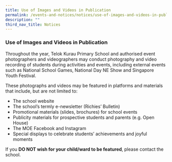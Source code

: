 ```yaml
---
title: Use of Images and Videos in Publication
permalink: /events-and-notices/notices/use-of-images-and-videos-in-publication/
description: ""
third_nav_title: Notices
---
```

### **Use of Images and Videos in Publication**
Throughout the year, Telok Kurau Primary School and authorised event photographers and videographers may conduct photography and video recording of students during activities and events, including external events such as National School Games, National Day NE Show and Singapore Youth Festival.

These photographs and videos may be featured in platforms and materials that include, but are not limited to:

* The school website
* The school’s termly e-newsletter (Richies’ Bulletin)
* Promotional materials (slides, brochures) for school events
* Publicity materials for prospective students and parents (e.g. Open House)
* The MOE Facebook and Instagram
* Special displays to celebrate students’ achievements and joyful moments

If you **DO NOT wish for your child/ward to be featured**, please contact the school.
